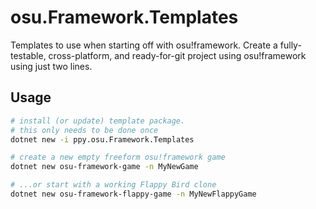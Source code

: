 # osu.Framework.Templates

Templates to use when starting off with osu!framework. Create a fully-testable, cross-platform, and ready-for-git project using osu!framework using just two lines.

## Usage

```bash
# install (or update) template package.
# this only needs to be done once
dotnet new -i ppy.osu.Framework.Templates

# create a new empty freeform osu!framework game
dotnet new osu-framework-game -n MyNewGame

# ...or start with a working Flappy Bird clone
dotnet new osu-framework-flappy-game -n MyNewFlappyGame
```

